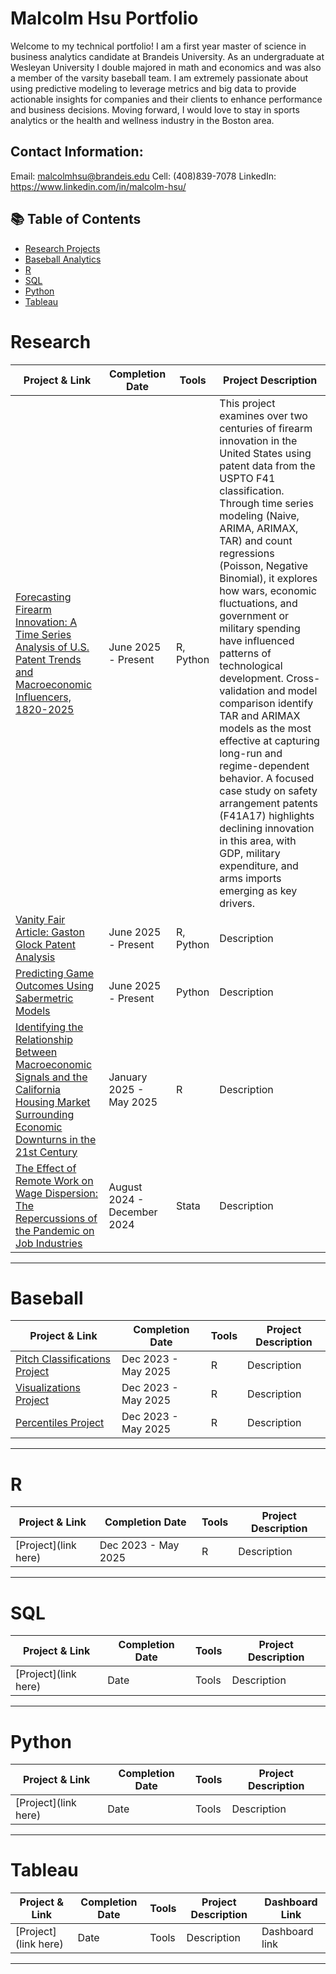 # Malcolm Hsu Portfolio

Welcome to my technical portfolio! I am a first year master of science in business analytics candidate at Brandeis University. As an undergraduate at Wesleyan University I double majored in math and economics and was also a member of the varsity baseball team. I am extremely passionate about using predictive modeling to leverage metrics and big data to provide actionable insights for companies and their clients to enhance performance and business decisions. Moving forward, I would love to stay in sports analytics or the health and wellness industry in the Boston area. 


## Contact Information:
Email: malcolmhsu@brandeis.edu
Cell: (408)839-7078
LinkedIn: https://www.linkedin.com/in/malcolm-hsu/

## 📚 Table of Contents
- [Research Projects](#Research)
- [Baseball Analytics](#Baseball)
- [R](#R)
- [SQL](#sql)
- [Python](#python)
- [Tableau](#tableau)

# Research

| Project & Link | Completion Date | Tools | Project Description | 
|---|---|---|---|
| [Forecasting Firearm Innovation: A Time Series Analysis of U.S. Patent Trends and Macroeconomic Influencers, 1820-2025](https://github.com/malcolmhsu17/Malcolm-Hsu-Technical-Portfolio/blob/main/Patent%20Project) | June 2025 - Present | R, Python | This project examines over two centuries of firearm innovation in the United States using patent data from the USPTO F41 classification. Through time series modeling (Naive, ARIMA, ARIMAX, TAR) and count regressions (Poisson, Negative Binomial), it explores how wars, economic fluctuations, and government or military spending have influenced patterns of technological development. Cross-validation and model comparison identify TAR and ARIMAX models as the most effective at capturing long-run and regime-dependent behavior. A focused case study on safety arrangement patents (F41A17) highlights declining innovation in this area, with GDP, military expenditure, and arms imports emerging as key drivers. |
| [Vanity Fair Article: Gaston Glock Patent Analysis](https://github.com/malcolmhsu17/Malcolm-Hsu-Technical-Portfolio/blob/main/Vanity%20Fair%20Glock%20Project) | June 2025 - Present | R, Python | Description |
| [Predicting Game Outcomes Using Sabermetric Models](https://github.com/malcolmhsu17/Malcolm-Hsu-Technical-Portfolio/blob/main/Sabermetrics) | June 2025 - Present | Python | Description |
| [Identifying the Relationship Between Macroeconomic Signals and the California Housing Market Surrounding Economic Downturns in the 21st Century](https://github.com/malcolmhsu17/Malcolm-Hsu-Technical-Portfolio/blob/main/California%20Housing%20Market) | January 2025 - May 2025 | R | Description |
| [The Effect of Remote Work on Wage Dispersion: The Repercussions of the Pandemic on Job Industries](https://github.com/malcolmhsu17/Malcolm-Hsu-Technical-Portfolio/blob/main/Remote%20Work%20Wage%20Dispersion) | August 2024 - December 2024 | Stata | Description |

***

# Baseball

| Project & Link | Completion Date | Tools | Project Description | 
|---|---|---|---|
| [Pitch Classifications Project](https://github.com/malcolmhsu17/Malcolm-Hsu-Technical-Portfolio/blob/main/Kinetic%20Performance%20Institute/Pitch%20Classifications) | Dec 2023 - May 2025 | R | Description |
| [Visualizations Project](https://github.com/malcolmhsu17/Malcolm-Hsu-Technical-Portfolio/blob/main/Kinetic%20Performance%20Institute/Visualizations) | Dec 2023 - May 2025 | R | Description |
| [Percentiles Project](https://github.com/malcolmhsu17/Malcolm-Hsu-Technical-Portfolio/blob/main/Kinetic%20Performance%20Institute/Percentiles%20Project) | Dec 2023 - May 2025 | R | Description |

***

# R

| Project & Link | Completion Date | Tools | Project Description | 
|---|---|---|---|
| [Project](link here) | Dec 2023 - May 2025 | R | Description |

***

# SQL

| Project & Link | Completion Date | Tools | Project Description | 
|---|---|---|---|
| [Project](link here) | Date | Tools | Description |

***

# Python

| Project & Link | Completion Date | Tools | Project Description | 
|---|---|---|---|
| [Project](link here) | Date | Tools | Description |

***

# Tableau

| Project & Link | Completion Date | Tools | Project Description | Dashboard Link |
|---|---|---|---|---|
| [Project](link here) | Date | Tools | Description | Dashboard link |


***










